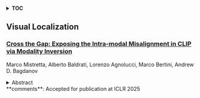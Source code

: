 <details>
  <summary><b>TOC</b></summary>
  <ol>
    <li><a href=#visual-localization>Visual Localization</a></li>
      <ul>
        <li><a href=#Cross-the-Gap:-Exposing-the-Intra-modal-Misalignment-in-CLIP-via-Modality-Inversion>Cross the Gap: Exposing the Intra-modal Misalignment in CLIP via Modality Inversion</a></li>
      </ul>
    </li>
  </ol>
</details>

## Visual Localization  

### [Cross the Gap: Exposing the Intra-modal Misalignment in CLIP via Modality Inversion](http://arxiv.org/abs/2502.04263)  
Marco Mistretta, Alberto Baldrati, Lorenzo Agnolucci, Marco Bertini, Andrew D. Bagdanov  
<details>  
  <summary>Abstract</summary>  
  <ol>  
    Pre-trained multi-modal Vision-Language Models like CLIP are widely used off-the-shelf for a variety of applications. In this paper, we show that the common practice of individually exploiting the text or image encoders of these powerful multi-modal models is highly suboptimal for intra-modal tasks like image-to-image retrieval. We argue that this is inherently due to the CLIP-style inter-modal contrastive loss that does not enforce any intra-modal constraints, leading to what we call intra-modal misalignment. To demonstrate this, we leverage two optimization-based modality inversion techniques that map representations from their input modality to the complementary one without any need for auxiliary data or additional trained adapters. We empirically show that, in the intra-modal tasks of image-to-image and text-to-text retrieval, approaching these tasks inter-modally significantly improves performance with respect to intra-modal baselines on more than fifteen datasets. Additionally, we demonstrate that approaching a native inter-modal task (e.g. zero-shot image classification) intra-modally decreases performance, further validating our findings. Finally, we show that incorporating an intra-modal term in the pre-training objective or narrowing the modality gap between the text and image feature embedding spaces helps reduce the intra-modal misalignment. The code is publicly available at: https://github.com/miccunifi/Cross-the-Gap.  
  </ol>  
</details>  
**comments**: Accepted for publication at ICLR 2025  
  
  



